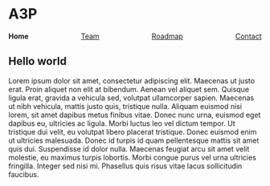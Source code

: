 # A3P
<div class="outter" style="display: flex; widht: 100%; justify-content: space-between; align-content: stretch;">
    <div style="text-align: center;"><strong>Home</strong></div>
    <div style="text-align: center;"><a href="https://the-zeitgeist-movement.github.io/A3P/team">Team</a></div>
    <div style="text-align: center;"><a href="https://the-zeitgeist-movement.github.io/A3P/roadmap">Roadmap</a></div>
    <div style="text-align: center;"><a href="https://the-zeitgeist-movement.github.io/A3P/contact">Contact</a></div>
</div>

## Hello world

Lorem ipsum dolor sit amet, consectetur adipiscing elit. Maecenas ut justo erat. Proin aliquet non elit at bibendum. Aenean vel aliquet sem. Quisque ligula erat, gravida a vehicula sed, volutpat ullamcorper sapien. Maecenas ut nibh vehicula, mattis justo quis, tristique nulla. Aliquam euismod nisi lorem, sit amet dapibus metus finibus vitae. Donec nunc urna, euismod eget dapibus eu, ultricies ac ligula. Morbi luctus leo vel dictum tempor. Ut tristique dui velit, eu volutpat libero placerat tristique. Donec euismod enim ut ultricies malesuada. Donec id turpis id quam pellentesque mattis sit amet quis dui. Suspendisse id dolor nulla. Maecenas feugiat arcu sit amet velit molestie, eu maximus turpis lobortis. Morbi congue purus vel urna ultricies fringilla. Integer sed nisi mi. Phasellus quis risus vitae lacus sollicitudin faucibus. 
